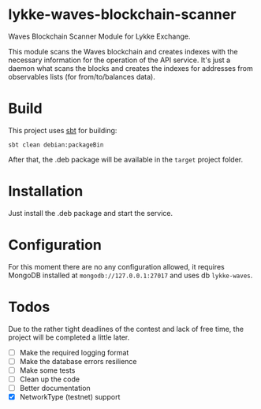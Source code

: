 # lykke-waves-blockchain-scanner
Waves Blockchain Scanner Module for Lykke Exchange.

This module scans the Waves blockchain and creates indexes with the necessary information for the operation of the API service. It's just a daemon what scans the blocks and creates the indexes for addresses from observables lists (for from/to/balances data).

# Build

This project uses [sbt](https://www.scala-sbt.org/) for building:

```
sbt clean debian:packageBin
```

After that, the .deb package will be available in the `target` project folder.

# Installation

Just install the .deb package and start the service.

# Configuration

For this moment there are no any configuration allowed, it requires MongoDB installed at `mongodb://127.0.0.1:27017` and uses db `lykke-waves`.

# Todos

Due to the rather tight deadlines of the contest and lack of free time, the project will be completed a little later.

- [ ] Make the required logging format
- [ ] Make the database errors resilience
- [ ] Make some tests
- [ ] Clean up the code
- [ ] Better documentation
- [x] NetworkType (testnet) support
